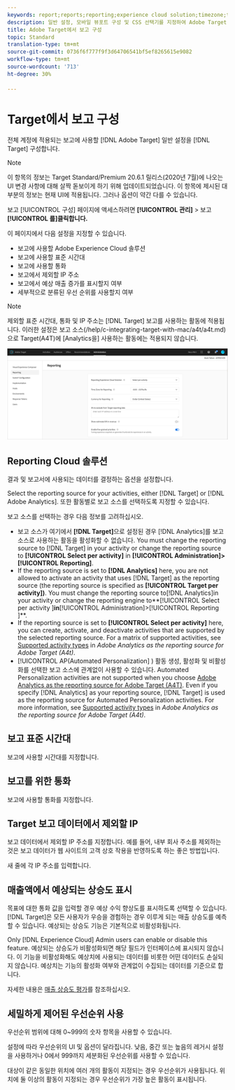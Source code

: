```yaml
---
keywords: report;reports;reporting;experience cloud solution;timezone;time zone;currency;exclude IPs;estimated lift in revenue;revenue;lift in revenue;fine-grained priorities;fine-grained
description: 일반 설정, 모바일 뷰포트 구성 및 CSS 선택기를 지정하여 Adobe Target VEC(Visual Experience Composer)를 구성합니다.
title: Adobe Target에서 보고 구성
topic: Standard
translation-type: tm+mt
source-git-commit: 0736f6f777f9f3d64706541bf5ef8265615e9082
workflow-type: tm+mt
source-wordcount: '713'
ht-degree: 30%

---
```



# Target에서 보고 구성

전체 계정에 적용되는 보고에 사용할 [!DNL Adobe Target] 일반 설정을 [!DNL Target] 구성합니다.

>[!NOTE]
>
>이 항목의 정보는 Target Standard/Premium 20.6.1 릴리스(2020년 7월)에 나오는 UI 변경 사항에 대해 살짝 돋보이게 하기 위해 업데이트되었습니다. 이 항목에 제시된 대부분의 정보는 현재 UI에 적용됩니다. 그러나 옵션이 약간 다를 수 있습니다.

보고 [!UICONTROL 구성] 페이지에 액세스하려면 **[!UICONTROL 관리]** > 보고 **[!UICONTROL 를]클릭합니다.**

이 페이지에서 다음 설정을 지정할 수 있습니다.

* 보고에 사용할 Adobe Experience Cloud 솔루션
* 보고에 사용할 표준 시간대
* 보고에 사용할 통화
* 보고에서 제외할 IP 주소
* 보고에서 예상 매출 증가를 표시할지 여부
* 세부적으로 분류된 우선 순위를 사용할지 여부

>[!NOTE]
>
>제외할 표준 시간대, 통화 및 IP 주소는 [!DNL Target] 보고를 사용하는 활동에 적용됩니다. 이러한 설정은 보고 소스(/help/c-integrating-target-with-mac/a4t/a4t.md)으로 Target(A4T)에 [Analytics을] 사용하는 활동에는 적용되지 않습니다.

![보고 페이지](/help/administrating-target/assets/reporting.png)

## Reporting Cloud 솔루션

결과 및 보고서에 사용되는 데이터를 결정하는 옵션을 설정합니다.

Select the reporting source for your activities, either [!DNL Target] or [!DNL Adobe Analytics]. 또한 활동별로 보고 소스를 선택하도록 지정할 수 있습니다.

보고 소스를 선택하는 경우 다음 정보를 고려하십시오.

* 보고 소스가 여기에서 **[!DNL Target]**&#x200B;으로 설정된 경우 [!DNL Analytics]를 보고 소스로 사용하는 활동을 활성화할 수 없습니다. You must change the reporting source to [!DNL Target] in your activity or change the reporting source to **[!UICONTROL Select per activity]** in **[!UICONTROL Administration]>[!UICONTROL Reporting]**.
* If the reporting source is set to **[!DNL Analytics]** here, you are not allowed to activate an activity that uses [!DNL Target] as the reporting source (the reporting source is specified as **[!UICONTROL Target per activity])**. You must change the reporting source to[!DNL Analytics]in your activity or change the reporting engine to**[!UICONTROL Select per activity ]**in**[!UICONTROL Administration]>[!UICONTROL Reporting ]**.
* If the reporting source is set to **[!UICONTROL Select per activity]** here, you can create, activate, and deactivate activities that are supported by the selected reporting source. For a matrix of supported activities, see [Supported activity types](/help/c-integrating-target-with-mac/a4t/a4t.md#section_F487896214BF4803AF78C552EF1669AA) in *Adobe Analytics as the reporting source for Adobe Target (A4t)*.
* [!UICONTROL AP(Automated Personalization] ) 활동 생성, 활성화 및 비활성화를 선택한 보고 소스에 관계없이 사용할 수 있습니다. Automated Personalization activities are not supported when you choose [Adobe Analytics as the reporting source for Adobe Target (A4T)](/help/c-integrating-target-with-mac/a4t/a4t.md). Even if you specify [!DNL Analytics] as your reporting source, [!DNL Target] is used as the reporting source for Automated Personalization activities. For more information, see [Supported activity types](/help/c-integrating-target-with-mac/a4t/a4t.md#section_F487896214BF4803AF78C552EF1669AA) in *Adobe Analytics as the reporting source for Adobe Target (A4t)*.

## 보고 표준 시간대

보고에 사용할 시간대를 지정합니다.

## 보고를 위한 통화

보고에 사용할 통화를 지정합니다.

## Target 보고 데이터에서 제외할 IP

보고 데이터에서 제외할 IP 주소를 지정합니다. 예를 들어, 내부 회사 주소를 제외하는 것은 보고 데이터가 웹 사이트의 고객 상호 작용을 반영하도록 하는 좋은 방법입니다.

새 줄에 각 IP 주소를 입력합니다.

## 매출액에서 예상되는 상승도 표시

목표에 대한 통화 값을 입력할 경우 예상 수익 향상도를 표시하도록 선택할 수 있습니다. [!DNL Target]은 모든 사용자가 우승을 경험하는 경우 이루게 되는 매출 상승도를 예측할 수 있습니다. 예상되는 상승도 기능은 기본적으로 비활성화됩니다.

Only [!DNL Experience Cloud] Admin users can enable or disable this feature. 예상되는 상승도가 비활성화되면 해당 필드가 인터페이스에 표시되지 않습니다. 이 기능을 비활성화해도 예상치에 사용되는 데이터를 비롯한 어떤 데이터도 손실되지 않습니다. 예상치는 기능의 활성화 여부와 관계없이 수집되는 데이터를 기준으로 합니다.

자세한 내용은 [매출 상승도 평가](/help/administrating-target/r-target-account-preferences/estimating-lift-in-revenue.md)를 참조하십시오.

## 세밀하게 제어된 우선순위 사용

우선순위 범위에 대해 0~999의 숫자 항목을 사용할 수 있습니다.

설정에 따라 우선순위의 UI 및 옵션이 달라집니다. 낮음, 중간 또는 높음의 레거시 설정을 사용하거나 0에서 999까지 세분화된 우선순위를 사용할 수 있습니다.

대상이 같은 동일한 위치에 여러 개의 활동이 지정되는 경우 우선순위가 사용됩니다. 위치에 둘 이상의 활동이 지정되는 경우 우선순위가 가장 높은 활동이 표시됩니다.
